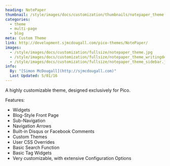 ```yaml
---
heading: NotePaper
thumbnail: /style/images/docs/customization/thumbnails/notepaper_theme.jpg
categories:
  - theme
  - multi-page
  - blog
meta: Custom Theme
link: http://development.sjmcdougall.com/pico-themes/NotePaper/
images:
  - /style/images/docs/customization/fullsize/notepaper_theme.jpg
  - /style/images/docs/customization/fullsize/notepaper_theme_writingdesk.jpg
  - /style/images/docs/customization/fullsize/notepaper_theme_sidebar.jpg
info:
  By: "[Simon McDougall](http://sjmcdougall.com)"
  Last Updated: 5/01/16
---
```

A highly customizable theme, designed exclusively for Pico.

Features:


* Widgets
* Blog-Style Front Page
* Sub-Navigation
* Navigation Arrows
* Built-in Disqus or Facebook Comments
* Custom Themes
* User CSS Overrides
* Basic Search Function
* Basic Tag Widgets
* Very customizable, with extensive Configuration Options
